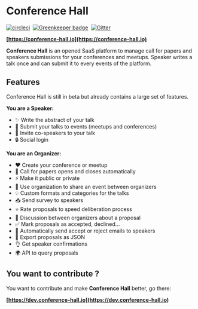 # Conference Hall

[![circleci](https://circleci.com/gh/bpetetot/conference-hall.svg?style=shield)](https://circleci.com/gh/bpetetot/conference-hall)&nbsp;
[![Greenkeeper badge](https://badges.greenkeeper.io/bpetetot/conference-hall.svg)](https://greenkeeper.io/)&nbsp;
[![Gitter](https://badges.gitter.im/conference-hall.svg)](https://gitter.im/conference-hall)

**[https://conference-hall.io](https://conference-hall.io)**

**Conference Hall** is an opened SaaS platform to manage call for papers and speakers submissions for your conferences and meetups. Speaker writes a talk once and can submit it to every events of the platform.

## Features

Conference Hall is still in beta but already contains a large set of features.

**You are a Speaker:**
- ✨ Write the abstract of your talk
- 🚀 Submit your talks to events (meetups and conferences)
- 🤝 Invite co-speakers to your talk
- 🔒 Social login

**You are an Organizer:**
- ❤️ Create your conference or meetup
- 📣 Call for papers opens and closes automatically
- ⚡️ Make it public or private
- 👥 Use organization to share an event between organizers
- 💡 Custom formats and categories for the talks
- 📥 Send survey to speakers
- ⭐️ Rate proposals to speed deliberation process
- 💬 Discussion between organizers about a proposal
- ✅ Mark proposals as accepted, declined...
- 💌 Automatically send accept or reject emails to speakers
- 📃 Export proposals as JSON
- 👌 Get speaker confirmations
- 🌍 API to query proposals

## You want to contribute ?

You want to contribute and make **Conference Hall** better, go there:

**[https://dev.conference-hall.io](https://dev.conference-hall.io)**


